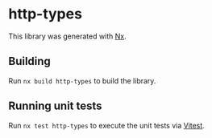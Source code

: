 # http-types

This library was generated with [Nx](https://nx.dev).

## Building

Run `nx build http-types` to build the library.

## Running unit tests

Run `nx test http-types` to execute the unit tests via [Vitest](https://vitest.dev/).
